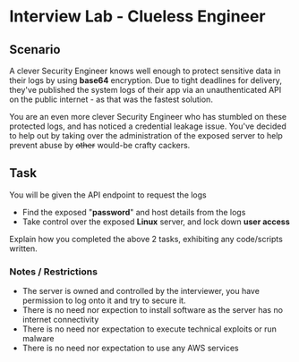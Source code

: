 # Interview Lab - Clueless Engineer

## Scenario 
A clever Security Engineer knows well enough to protect sensitive data in their logs by using **base64** encryption. Due to tight deadlines for delivery, they've published the system logs of their app via an unauthenticated API on the public internet - as that was the fastest solution.

You are an even more clever Security Engineer who has stumbled on these protected logs, and has noticed a credential leakage issue. You've decided to help out by taking over the administration of the exposed server to help prevent abuse by <s>other</s> would-be crafty cackers.

## Task

You will be given the API endpoint to request the logs

* Find the exposed "**password**" and host details from the logs
* Take control over the exposed **Linux** server, and lock down **user access**

Explain how you completed the above 2 tasks, exhibiting any code/scripts written.

### Notes / Restrictions
* The server is owned and controlled by the interviewer, you have permission to log onto it and try to secure it.
* There is no need nor expection to install software as the server has no internet connectivity
* There is no need nor expectation to execute technical exploits or run malware
* There is no need nor expectation to use any AWS services
